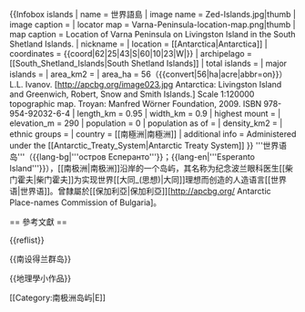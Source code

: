 {{Infobox islands
| name             = 世界語島
| image name       = Zed-Islands.jpg|thumb
| image caption    = 
| locator map      = Varna-Peninsula-location-map.png|thumb
| map caption      = Location of Varna Peninsula on Livingston Island in the South Shetland Islands.
| nickname         =
| location         = [[Antarctica|Antarctica]]
| coordinates      = {{coord|62|25|43|S|60|10|23|W|}}
| archipelago      = [[South_Shetland_Islands|South Shetland Islands]]
| total islands    =
| major islands    =
| area_km2         =
| area_ha         = 56（{{convert|56|ha|acre|abbr=on}}）<ref name=area>L.L. Ivanov. [http://apcbg.org/image023.jpg Antarctica: Livingston Island and Greenwich, Robert, Snow and Smith Islands.] Scale 1:120000 topographic map.  Troyan: Manfred Wörner Foundation, 2009.  ISBN 978-954-92032-6-4</ref>
| length_km        = 0.95
| width_km         = 0.9
| highest mount    =
| elevation_m      = 290
| population       = 0
| population as of =
| density_km2      =
| ethnic groups    =
| country          = [[南極洲|南極洲]]
| additional info  = Administered under the [[Antarctic_Treaty_System|Antarctic Treaty System]]
}}
'''世界语岛'''（{{lang-bg|'''остров Есперанто'''}}；{{lang-en|'''Esperanto Island'''}}），[[南极洲|南极洲]]沿岸的一个岛屿，其名称为纪念波兰眼科医生[[柴门霍夫|柴门霍夫]]为实现世界[[大同_(思想)|大同]]理想而创造的人造语言[[世界语|世界语]]。曾隸屬於[[保加利亞|保加利亞]]<ref>[http://apcbg.org/ Antarctic Place-names Commission of Bulgaria]</ref>。

== 參考文獻 ==

{{reflist}}

{{南设得兰群岛}}

{{地理學小作品}}

[[Category:南极洲岛屿|E]]